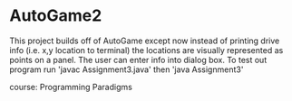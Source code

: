 # AutoGame2
This project builds off of AutoGame except now instead of printing drive info (i.e. x,y location to terminal) the locations are visually represented as points on a panel. The user can enter info into dialog box. To test out program run 'javac Assignment3.java' then 'java Assignment3'


course: Programming Paradigms
